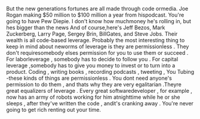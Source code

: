 But the new generations fortunes are all made through code ormedia. Joe Rogan making $50 million to $100 million a year from hispodcast. You're going to have Pew Diepie. I don't know how muchmoney he's rolling in, but hes bigger than the news And of course,here's Jeff Bezos, Mark Zuckerberg, Larry Page, Sergey Brin, BillGates, and Steve Jobs. Their wealth is all code-based leverage. Probably the most interesting thing to keep in mind about neworms of leverage is they are permissionless . They don't requiresomebody elses permission for you to use them or succeed . For laborleverage , somebody has to decide to follow you . For capital leverage ,somebody has to give you money to invest or to turn into a product.
 Coding , writing books , recording podcasts , tweeting , You Tubing -these kinds of things are permissionless . You dont need anyone's permission to do them , and thats why they are very egalitarian .Theyre great equalizers of leverage . Every great softwaredeveloper , for example , now has an army of robots working for him atnighttime while he or she sleeps , after they've written the code , andit's cranking away . 
You're never going to get rich renting out your time.
